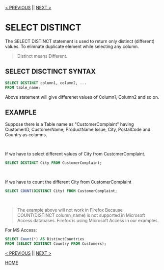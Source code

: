 [< PREVIOUS](select.md) || [NEXT >](where.md)

# SELECT DISTINCT
The SELECT DISTINCT statement is used to return only distinct (different) values. 
To elimnate duplicate element while selecting any column. 
> Distinct means Different. 

## SELECT DISCTINCT SYNTAX 
```sql
SELECT DISTINCT column1, column2, ...
FROM table_name;
```
Above statement will give differenet values of Column1, Column2 and so on.

## EXAMPLE
Suppose there is a Table name as "CustomerComplaint" having CustomerID, CustomerName, ProductName
Issue, City, PostalCode and Country as columns.

<br />

If we have to select different values of City from CustomerComplaint.
```sql
SELECT DISTINCT City FROM CustomerComplaint;
```
<br />

If we have to count the different City from CustomerComplaint
```sql
SELECT COUNT(DISTINCT City) FROM CustomerComplaint;
```
<br />

> The example above will not work in Firefox Because COUNT(DISTINCT column_name) is not supported in Microsoft Access databases. Firefox is using Microsoft Access in our examples.

For MS Access: 
```sql
SELECT Count(*) AS DistinctCountries
FROM (SELECT DISTINCT Country FROM Customers);
```

[< PREVIOUS](select.md) || [NEXT >](where.md)

[HOME](README.md)

